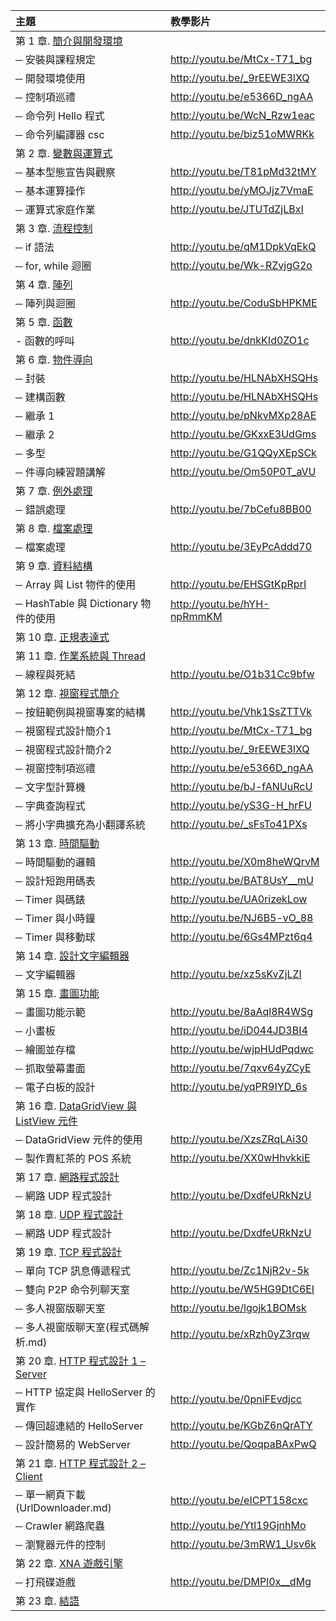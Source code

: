 | 主題                                  |   教學影片                                |
|:--------------------------------------|:------------------------------------------|
| 第 1 章. [簡介與開發環境](csharp.md)|                                           |
| ─ 安裝與課程規定                      | <http://youtu.be/MtCx-T71_bg>             |
| ─ 開發環境使用                        | <http://youtu.be/_9rEEWE3lXQ>             |
| ─ 控制項巡禮                          | <http://youtu.be/e5366D_ngAA>             |
| ─ 命令列 Hello 程式                   | <http://youtu.be/WcN_Rzw1eac>             |
| ─ 命令列編譯器 csc                    | <http://youtu.be/biz51oMWRKk>             |
| 第 2 章. [變數與運算式](varexp.md)  |                                           |
| ─ 基本型態宣告與觀察                  | <http://youtu.be/T81pMd32tMY>             |
| ─ 基本運算操作                        | <http://youtu.be/yMOJjz7VmaE>             |
| ─ 運算式家庭作業                      | <http://youtu.be/JTUTdZjLBxI>             |
| 第 3 章. [流程控制](ifloop.md)      |                                           |
| ─ if 語法                             | <http://youtu.be/qM1DpkVqEkQ>             |
| ─ for, while 迴圈                     | <http://youtu.be/Wk-RZvjgG2o>             |
| 第 4 章. [陣列](array.md)           |                                           |
| ─ 陣列與迴圈                          | <http://youtu.be/CoduSbHPKME>             |
| 第 5 章. [函數](function.md)        |                                           |
| - 函數的呼叫                          | <http://youtu.be/dnkKId0ZO1c>             |
| 第 6 章. [物件導向](object.md)      |                                           |
| ─ 封裝                                | <http://youtu.be/HLNAbXHSQHs>             |                               
| ─ 建構函數                            | <http://youtu.be/HLNAbXHSQHs>             |                               
| ─ 繼承 1                              | <http://youtu.be/pNkvMXp28AE>             |                               
| ─ 繼承 2                              | <http://youtu.be/GKxxE3UdGms>             |                               
| ─ 多型                                | <http://youtu.be/G1QQyXEpSCk>             |                               
| ─ 件導向練習題講解                    | <http://youtu.be/Om50P0T_aVU>             |                               
| 第 7 章. [例外處理](exception.md)   |                                           |
| ─ 錯誤處理                            | <http://youtu.be/7bCefu8BB00>             |                               
| 第 8 章. [檔案處理](file.md)        |                                           |
| ─ 檔案處理                            | <http://youtu.be/3EyPcAddd70>             |                               
| 第 9 章. [資料結構](datastructure.md)|                                          |
| ─ Array 與 List 物件的使用            | <http://youtu.be/EHSGtKpRprI>             |
| ─ HashTable 與 Dictionary 物件的使用  | <http://youtu.be/hYH-npRmmKM>             |
| 第 10 章. [正規表達式](regexp.md)   |                                           |
| 第 11 章. [作業系統與 Thread](thread.md) |                                      |
| ─ 線程與死結                          |  <http://youtu.be/O1b31Cc9bfw>            |
| 第 12 章. [視窗程式簡介](window.md) |                                           |
| ─ 按鈕範例與視窗專案的結構            | <http://youtu.be/Vhk1SsZTTVk>             |
| ─ 視窗程式設計簡介1                   | <http://youtu.be/MtCx-T71_bg>             |
| ─ 視窗程式設計簡介2                   | <http://youtu.be/_9rEEWE3lXQ>             |
| ─ 視窗控制項巡禮                      | <http://youtu.be/e5366D_ngAA>             |
| ─ 文字型計算機                        | <http://youtu.be/bJ-fANUuRcU>             |
| ─ 字典查詢程式                        | <http://youtu.be/yS3G-H_hrFU>             |
| ─ 將小字典擴充為小翻譯系統            |  <http://youtu.be/_sFsTo41PXs>            |
| 第 13 章. [時間驅動](timer.md)      |                                           |
| ─ 時間驅動的邏輯                      |  <http://youtu.be/X0m8heWQrvM>            |
| ─ 設計短跑用碼表                      |  <http://youtu.be/BAT8UsY__mU>            |
| ─ Timer 與碼錶                        |   <http://youtu.be/UA0rizekLow>           |
| ─ Timer 與小時鐘                      |  <http://youtu.be/NJ6B5-vO_88>            |
| ─ Timer 與移動球                      |  <http://youtu.be/6Gs4MPzt6q4>            |
| 第 14 章. [設計文字編輯器](editor.md) |                                         |
| ─ 文字編輯器                          |  <http://youtu.be/xz5sKvZjLZI>            |
| 第 15 章. [畫圖功能](graphics.md)   |                                           |
| ─ 畫圖功能示範                        |  <http://youtu.be/8aAql8R4WSg>            |
| ─ 小畫板                              |  <http://youtu.be/iD044JD3BI4>            |
| ─ 繪圖並存檔                          |  <http://youtu.be/wjpHUdPqdwc>            |
| ─ 抓取螢幕畫面                        | <http://youtu.be/7qxv64yZCyE>             |
| ─ 電子白板的設計                      | <http://youtu.be/yqPR9IYD_6s>             |
| 第 16 章. [DataGridView 與 ListView 元件](gridview.md)  |                       |
| ─ DataGridView 元件的使用             | <http://youtu.be/XzsZRqLAi30>             |
| ─ 製作賣紅茶的 POS 系統               |  <http://youtu.be/XX0wHhvkkiE>            |
| 第 17 章. [網路程式設計](net.md)    |                                           |
| ─ 網路 UDP 程式設計                   |  <http://youtu.be/DxdfeURkNzU>            |
| 第 18 章. [UDP 程式設計](udp.md)    |                                           |
| ─ 網路 UDP 程式設計                   |  <http://youtu.be/DxdfeURkNzU>            |
| 第 19 章. [TCP 程式設計](tcp.md)    |                                           |
| ─ 單向 TCP 訊息傳遞程式               | <http://youtu.be/Zc1NjR2v-5k>             |
| ─ 雙向 P2P 命令列聊天室               | <http://youtu.be/W5HG9DtC6EI>             |
| ─ 多人視窗版聊天室                    | <http://youtu.be/lgojk1BOMsk>             |
| ─ 多人視窗版聊天室(程式碼解析.md)        | <http://youtu.be/xRzh0yZ3rqw>             |
| 第 20 章. [HTTP 程式設計 1 – Server](http.md)  |                              |
| ─ HTTP 協定與 HelloServer 的實作      | <http://youtu.be/0pniFEvdjcc>             |
| ─ 傳回超連結的 HelloServer            | <http://youtu.be/KGbZ6nQrATY>             |
| ─ 設計簡易的 WebServer                | <http://youtu.be/QoqpaBAxPwQ>             |
| 第 21 章. [HTTP 程式設計 2 – Client](web.md)  |                               |
| ─ 單一網頁下載 (UrlDownloader.md)        |  <http://youtu.be/eICPT158cxc>            |
| ─ Crawler 網路爬蟲                    |  <http://youtu.be/Ytl19GjnhMo>            |
| ─ 瀏覽器元件的控制                    |  <http://youtu.be/3mRW1_Usv6k>            |
| 第 22 章. [XNA 遊戲引擎](game.md)   |                                           |
| ─ 打飛碟遊戲                          |  <http://youtu.be/DMPl0x__dMg>            |
| 第 23 章. [結語](end.md)            |                                           |

